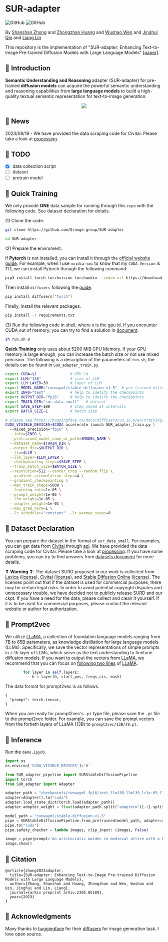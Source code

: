 # SUR-adapter 
![GitHub](https://img.shields.io/github/license/gbup-group/DIANet.svg)
![GitHub](https://img.shields.io/badge/Qrange%20-group-orange)

By [Shanshan Zhong](https://github.com/zhongshsh) and [Zhongzhan Huang](https://dedekinds.github.io) and [Wushao Wen](https://scholar.google.com/citations?user=FSnLWy4AAAAJ) and [Jinghui Qin](https://github.com/QinJinghui) and [Liang Lin](http://www.linliang.net)

This repository is the implementation of "SUR-adapter: Enhancing Text-to-Image Pre-trained Diffusion Models with Large Language Models" [[paper]](https://arxiv.org/abs/2305.05189). 


## 🌻 Introduction

**Semantic Understanding and Reasoning** adapter (SUR-adapter) for pre-trained **diffusion models** can acquire the powerful semantic understanding and reasoning capabilities from **large language models** to build a high-quality textual semantic representation for text-to-image generation. 

<p align="center">
  <img src="https://github.com/Qrange-group/RAS/assets/62104945/af863827-2ea4-45cb-b3ed-2f98ba0e7d03">
</p>

## 📣 News


2023/08/19 - We have provided the data scraping code for Civitai. Please take a look at [processing](https://github.com/Qrange-group/SUR-adapter/blob/main/data_collect/processing.ipynb).

## 🏇 TODO

- [x] data collection script
- [ ] dataset
- [ ] pretrain model

## 🌻 Quick Training

We only provide **ONE** data sample for running through this `repo` with the following code. See dataset declaration for details.

(1) Clone the code. 

```sh
git clone https://github.com/Qrange-group/SUR-adapter
```
```sh
cd SUR-adapter
```

(2) Prepare the enviroment.

If **Pytorch** is not installed, you can install it through the [official website guide](https://pytorch.org/get-started/locally). For example, when I use `nvidia-smi` to know that my `CUDA Version` is 11.1, we can install Pytorch through the following command:
```sh
pip3 install torch torchvision torchaudio --index-url https://download.pytorch.org/whl/cu111
```

Then install `diffusers` following the [guide](https://huggingface.co/docs/diffusers/installation).
```sh
pip install diffusers["torch"]
```

Finally, install the relevant packages.
```sh
pip install -r requirements.txt
```

(3) Run the following code in shell, where `0` is the gpu id. If you encounter CUDA out of memory, you can try to find a solution in [document](https://huggingface.co/docs/diffusers/v0.16.0/en/optimization/fp16). 

```sh
sh run.sh 0
```

**Quick Training** only uses about 5200 MiB GPU Memory. If your GPU memory is large enough, you can increase the batch size or not use mixed precision. The following is a description of the parameters of `run.sh`, the details can be found in `SUR_adapter_train.py`. 

```sh
export CUDA=$1               # GPU id 
export LLM="13B"             # size of LLM
export LLM_LAYER=39          # layer of LLM
export MODEL_NAME="runwayml/stable-diffusion-v1-5"  # pre-trained diffusion model
export INFO="test"           # help to idetify the checkpoints
export OUTPUT_DIR="fp16"     # help to idetify the checkpoints
export TRAIN_DIR="sur_data_small"   # dataset
export SAVE_STEP=100         # step saved at intervals
export BATCH_SIZE=1          # batch size

# please see https://huggingface.co/docs/diffusers/v0.16.0/en/training/text2image to get more details of training args
CUDA_VISIBLE_DEVICES=$CUDA accelerate launch SUR_adapter_train.py \    
  --mixed_precision="fp16" \
  --info=$INFO \
  --pretrained_model_name_or_path=$MODEL_NAME \
  --dataset_name=$TRAIN_DIR \
  --output_dir=$OUTPUT_DIR \
  --llm=$LLM \
  --llm_layer=$LLM_LAYER \
  --checkpointing_steps=$SAVE_STEP \
  --train_batch_size=$BATCH_SIZE \
  --resolution=512 --center_crop --random_flip \
  --gradient_accumulation_steps=4 \
  --gradient_checkpointing \
  --max_train_steps=5000 \
  --learning_rate=1e-05 \
  --prompt_weight=1e-05 \
  --llm_weight=1e-05 \
  --adapter_weight=1e-01 \
  --max_grad_norm=1 \
  --lr_scheduler="constant" --lr_warmup_steps=0 
```

## 🌻 Dataset Declaration

You can prepare the dataset in the format of `sur_data_small`. For examples, you can get data from [Civitai](https://civitai.com) through [api](https://github.com/civitai/civitai/wiki/REST-API-Reference). We have provided the data scraping code for Civitai. Please take a look at [processing](https://github.com/Qrange-group/SUR-adapter/blob/main/data_collect/processing.ipynb). If you have some problems, you can try to find answers from [datasets document](https://huggingface.co/docs/datasets/create_dataset) for more details. 

❣ **Warning** ❣: The dataset SURD proposed in our work is collected from [Lexica](https://lexica.art) ([license](https://lexica.art/license)), [Civitai](https://civitai.com) ([license](https://github.com/civitai/civitai/blob/main/LICENSE)), and [Stable Diffusion Online](https://stablediffusionweb.com) ([license](https://huggingface.co/spaces/CompVis/stable-diffusion-license)). The licenses point out that if the dataset is used for commercial purposes, there may be certain legal risks. In order to avoid potential copyright disputes and unnecessary trouble, we have decided not to publicly release SURD and our ckpt. If you have a need for the data, please collect and clean it yourself. If it is to be used for commercial purposes, please contact the relevant website or author for authorization.

 

## 🌻 Prompt2vec

We utilize [LLaMA](https://github.com/facebookresearch/llama), a collection of foundation language models ranging from 7B to 65B parameters, as knowledge distillation for large language models (LLMs). Specifically, we save the vector representations of simple prompts in `i`-th layer of LLMs, which serve as the text understanding to finetune diffusion models. If you want to output the vectors from [LLaMA](https://github.com/facebookresearch/llama), we recommend that you can focus on [following two lines](https://github.com/facebookresearch/llama/blob/main/llama/model.py#L234-L235) of [LLaMA](https://github.com/facebookresearch/llama).

```python
        for layer in self.layers:
            h = layer(h, start_pos, freqs_cis, mask)
```

The data format for prompt2vec is as follows. 

```
{
  "prompt": torch.tensor,
}
```

When you are ready for prompt2vec's `.pt` type file, please save the `.pt` file to the prompt2vec folder. For example, you can save the prompt vectors from the fortieth layers of LLaMA (13B) to `prompt2vec/13B/39.pt`. 

## 🌻 Inference

Run the `demo.ipynb`.

```python
import os
os.environ['CUDA_VISIBLE_DEVICES']='0'

from SUR_adapter_pipeline import SURStableDiffusionPipeline
import torch
from SUR_adapter import Adapter

adapter_path = "checkpoints/runwayml_fp16/test_llm13B_llml39_lr1e-05_llmw1e-05_promptw1e-05_adapterw0.1/adapter_checkpoint1000.pt"
adapter=Adapter().to("cuda")
adapter.load_state_dict(torch.load(adapter_path))
adapter.adapter_weight = float(adapter_path.split("adapterw")[-1].split('/')[0])

model_path = "runwayml/stable-diffusion-v1-5"
pipe = SURStableDiffusionPipeline.from_pretrained(model_path, adapter=adapter)
pipe.to("cuda")
pipe.safety_checker = lambda images, clip_input: (images, False)

image = pipe(prompt='An aristocratic maiden in medieval attire with a headdress of brilliant feathers').images[0]
image.show()
```

## 🌸 Citation

```
@article{zhong2023adapter,
  title={SUR-adapter: Enhancing Text-to-Image Pre-trained Diffusion Models with Large Language Models},
  author={Zhong, Shanshan and Huang, Zhongzhan and Wen, Wushao and Qin, Jinghui and Lin, Liang},
  journal={arXiv preprint arXiv:2305.05189},
  year={2023}
}
```

## 💖 Acknowledgments

Many thanks to [huggingface](https://github.com/huggingface) for their [diffusers](https://github.com/huggingface/diffusers) for image generation task. I love open source. 


